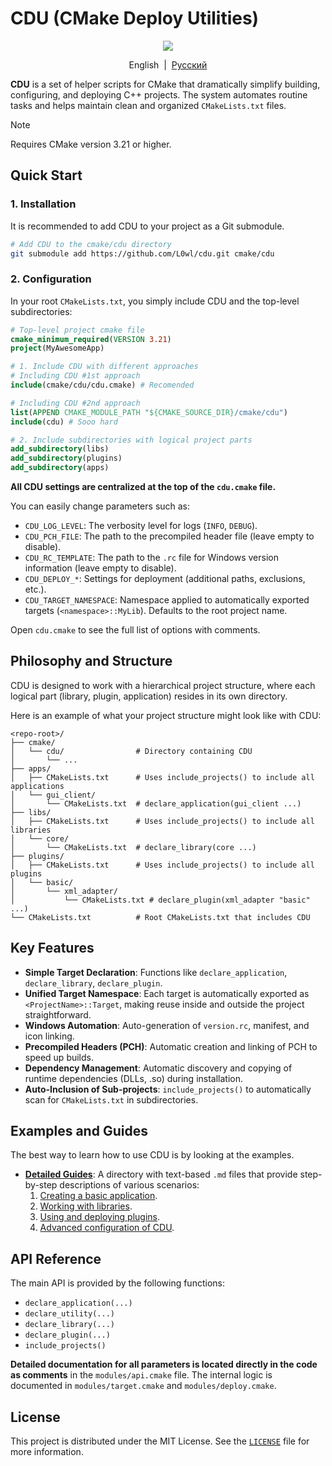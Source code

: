 # CDU (CMake Deploy Utilities)

<p align=center><img src="https://img.shields.io/badge/License-MIT-yellow.svg" href="https://opensource.org/licenses/MIT"></img></p>

<p align="center">English&nbsp;&nbsp;|&nbsp;&nbsp;<a href="../readme.md">Русский</a></p>

**CDU** is a set of helper scripts for CMake that dramatically simplify building, configuring, and deploying C++ projects. The system automates routine tasks and helps maintain clean and organized `CMakeLists.txt` files.

> [!NOTE]
> Requires CMake version 3.21 or higher.

## Quick Start

### 1. Installation

It is recommended to add CDU to your project as a Git submodule.

```bash
# Add CDU to the cmake/cdu directory
git submodule add https://github.com/L0wl/cdu.git cmake/cdu
```

### 2. Configuration

In your root `CMakeLists.txt`, you simply include CDU and the top-level subdirectories:

```cmake
# Top-level project cmake file
cmake_minimum_required(VERSION 3.21)
project(MyAwesomeApp)

# 1. Include CDU with different approaches
# Including CDU #1st approach
include(cmake/cdu/cdu.cmake) # Recomended

# Including CDU #2nd approach
list(APPEND CMAKE_MODULE_PATH "${CMAKE_SOURCE_DIR}/cmake/cdu")
include(cdu) # Sooo hard

# 2. Include subdirectories with logical project parts
add_subdirectory(libs)
add_subdirectory(plugins)
add_subdirectory(apps)
```

**All CDU settings are centralized at the top of the `cdu.cmake` file.**

You can easily change parameters such as:

- `CDU_LOG_LEVEL`: The verbosity level for logs (`INFO`, `DEBUG`).
- `CDU_PCH_FILE`: The path to the precompiled header file (leave empty to disable).
- `CDU_RC_TEMPLATE`: The path to the `.rc` file for Windows version information (leave empty to disable).
- `CDU_DEPLOY_*`: Settings for deployment (additional paths, exclusions, etc.).
- `CDU_TARGET_NAMESPACE`: Namespace applied to automatically exported targets (`<namespace>::MyLib`). Defaults to the root project name.

Open `cdu.cmake` to see the full list of options with comments.

## Philosophy and Structure

CDU is designed to work with a hierarchical project structure, where each logical part (library, plugin, application) resides in its own directory.

Here is an example of what your project structure might look like with CDU:

```
<repo-root>/
├── cmake/
│   └── cdu/                # Directory containing CDU
│       └── ...
├── apps/
│   ├── CMakeLists.txt      # Uses include_projects() to include all applications
│   └── gui_client/
│       └── CMakeLists.txt  # declare_application(gui_client ...)
├── libs/
│   ├── CMakeLists.txt      # Uses include_projects() to include all libraries
│   └── core/
│       └── CMakeLists.txt  # declare_library(core ...)
├── plugins/
│   ├── CMakeLists.txt      # Uses include_projects() to include all plugins
│   └── basic/
│       └── xml_adapter/
│           └── CMakeLists.txt # declare_plugin(xml_adapter "basic" ...)
└── CMakeLists.txt          # Root CMakeLists.txt that includes CDU
```

## Key Features

- **Simple Target Declaration**: Functions like `declare_application`, `declare_library`, `declare_plugin`.
- **Unified Target Namespace**: Each target is automatically exported as `<ProjectName>::Target`, making reuse inside and outside the project straightforward.
- **Windows Automation**: Auto-generation of `version.rc`, manifest, and icon linking.
- **Precompiled Headers (PCH)**: Automatic creation and linking of PCH to speed up builds.
- **Dependency Management**: Automatic discovery and copying of runtime dependencies (DLLs, .so) during installation.
- **Auto-Inclusion of Sub-projects**: `include_projects()` to automatically scan for `CMakeLists.txt` in subdirectories.

## Examples and Guides

The best way to learn how to use CDU is by looking at the examples.

- **[Detailed Guides](../examples/usage_guides)**: A directory with text-based `.md` files that provide step-by-step descriptions of various scenarios:
    1. [Creating a basic application](../examples/usage_guides/basic-app.md).
    2. [Working with libraries](../examples/usage_guides/app-with-library.md).
    3. [Using and deploying plugins](../examples/usage_guides/app-with-plugins.md).
    4. [Advanced configuration of CDU](../examples/usage_guides/configuring-cdu.md).

## API Reference

The main API is provided by the following functions:

- `declare_application(...)`
- `declare_utility(...)`
- `declare_library(...)`
- `declare_plugin(...)`
- `include_projects()`

**Detailed documentation for all parameters is located directly in the code as comments** in the `modules/api.cmake` file. The internal logic is documented in `modules/target.cmake` and `modules/deploy.cmake`.

## License

This project is distributed under the MIT License. See the [`LICENSE`](./LICENSE) file for more information.